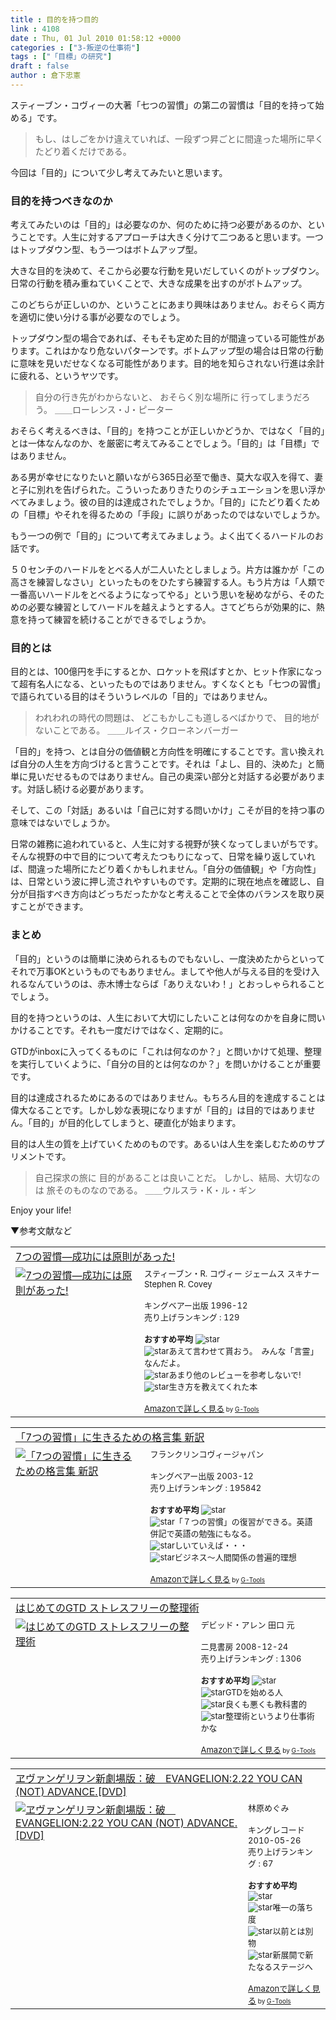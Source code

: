 ```yaml
---
title : 目的を持つ目的
link : 4108
date : Thu, 01 Jul 2010 01:58:12 +0000
categories : ["3-叛逆の仕事術"]
tags : ["「目標」の研究"]
draft : false
author : 倉下忠憲
---
```


スティーブン・コヴィーの大著「七つの習慣」の第二の習慣は「目的を持って始める」です。

<blockquote>
もし、はしごをかけ違えていれば、一段ずつ昇ごとに間違った場所に早くたどり着くだけである。
</blockquote>

今回は「目的」について少し考えてみたいと思います。

<h3>目的を持つべきなのか</h3>
考えてみたいのは「目的」は必要なのか、何のために持つ必要があるのか、ということです。人生に対するアプローチは大きく分けて二つあると思います。一つはトップダウン型、もう一つはボトムアップ型。

大きな目的を決めて、そこから必要な行動を見いだしていくのがトップダウン。
日常の行動を積み重ねていくことで、大きな成果を出すのがボトムアップ。

このどちらが正しいのか、ということにあまり興味はありません。おそらく両方を適切に使い分ける事が必要なのでしょう。

トップダウン型の場合であれば、そもそも定めた目的が間違っている可能性があります。これはかなり危ないパターンです。ボトムアップ型の場合は日常の行動に意味を見いだせなくなる可能性があります。目的地を知らされない行進は余計に疲れる、というヤツです。

<blockquote>
自分の行き先がわからないと、
おそらく別な場所に
行ってしまうだろう。
		＿＿ローレンス・J・ピーター
</blockquote>

おそらく考えるべきは、「目的」を持つことが正しいかどうか、ではなく「目的」とは一体なんなのか、を厳密に考えてみることでしょう。「目的」は「目標」ではありません。

ある男が幸せになりたいと願いながら365日必至で働き、莫大な収入を得て、妻と子に別れを告げられた。こういったありきたりのシチュエーションを思い浮かべてみましょう。彼の目的は達成されたでしょうか。「目的」にたどり着くための「目標」やそれを得るための「手段」に誤りがあったのではないでしょうか。

もう一つの例で「目的」について考えてみましょう。よく出てくるハードルのお話です。

５０センチのハードルをとべる人が二人いたとしましょう。片方は誰かが「この高さを練習しなさい」といったものをひたすら練習する人。もう片方は「人類で一番高いハードルをとべるようになってやる」という思いを秘めながら、そのための必要な練習としてハードルを越えようとする人。さてどちらが効果的に、熱意を持って練習を続けることができるでしょうか。

<h3>目的とは</h3>
目的とは、100億円を手にするとか、ロケットを飛ばすとか、ヒット作家になって超有名人になる、といったものではありません。すくなくとも「七つの習慣」で語られている目的はそういうレベルの「目的」ではありません。

<blockquote>
われわれの時代の問題は、
どこもかしこも道しるべばかりで、
目的地がないことである。
		＿＿ルイス・クローネンバーガー
</blockquote>

「目的」を持つ、とは自分の価値観と方向性を明確にすることです。言い換えれば自分の人生を方向づけると言うことです。それは「よし、目的、決めた」と簡単に見いだせるものではありません。自己の奥深い部分と対話する必要があります。対話し続ける必要があります。

そして、この「対話」あるいは「自己に対する問いかけ」こそが目的を持つ事の意味ではないでしょうか。

日常の雑務に追われていると、人生に対する視野が狭くなってしまいがちです。そんな視野の中で目的について考えたつもりになって、日常を繰り返していれば、間違った場所にたどり着くかもしれません。「自分の価値観」や「方向性」は、日常という波に押し流されやすいものです。定期的に現在地点を確認し、自分が目指すべき方向はどっちだったかなと考えることで全体のバランスを取り戻すことができます。

<h3>まとめ</h3>
「目的」というのは簡単に決められるものでもないし、一度決めたからといってそれで万事OKというものでもありません。ましてや他人が与える目的を受け入れるなんていうのは、赤木博士ならば「ありえないわ！」とおっしゃられることでしょう。

目的を持つというのは、人生において大切にしたいことは何なのかを自身に問いかけることです。それも一度だけではなく、定期的に。

GTDがinboxに入ってくるものに「これは何なのか？」と問いかけて処理、整理を実行していくように、「自分の目的とは何なのか？」を問いかけることが重要です。

目的は達成されるためにあるのではありません。もちろん目的を達成することは偉大なることです。しかし妙な表現になりますが「目的」は目的ではありません。「目的」が目的化してしまうと、硬直化が始まります。

目的は人生の質を上げていくためのものです。あるいは人生を楽しむためのサプリメントです。

<blockquote>
自己探求の旅に
目的があることは良いことだ。
しかし、結局、大切なのは
旅そのものなのである。
		＿＿ウルスラ・K・ル・ギン
</blockquote>

Enjoy your life!

▼参考文献など
<table  border="0" cellpadding="5"><tr><td colspan="2"><a href="http://www.amazon.co.jp/7%E3%81%A4%E3%81%AE%E7%BF%92%E6%85%A3%E2%80%95%E6%88%90%E5%8A%9F%E3%81%AB%E3%81%AF%E5%8E%9F%E5%89%87%E3%81%8C%E3%81%82%E3%81%A3%E3%81%9F-%E3%82%B9%E3%83%86%E3%82%A3%E3%83%BC%E3%83%96%E3%83%B3%E3%83%BBR-%E3%82%B3%E3%83%B4%E3%82%A3%E3%83%BC/dp/4906638015%3FSubscriptionId%3D15SMZCTB9V8NGR2TW082%26tag%3Drashita1000-22%26linkCode%3Dxm2%26camp%3D2025%26creative%3D165953%26creativeASIN%3D4906638015" target="_top">7つの習慣―成功には原則があった!</a><img src="http://www.assoc-amazon.jp/e/ir?t=rashita1000-22&l=ur2&o=9" width="1" height="1" style="border: none;" alt="" /></td></tr><tr><td valign="top"><a href="http://www.amazon.co.jp/7%E3%81%A4%E3%81%AE%E7%BF%92%E6%85%A3%E2%80%95%E6%88%90%E5%8A%9F%E3%81%AB%E3%81%AF%E5%8E%9F%E5%89%87%E3%81%8C%E3%81%82%E3%81%A3%E3%81%9F-%E3%82%B9%E3%83%86%E3%82%A3%E3%83%BC%E3%83%96%E3%83%B3%E3%83%BBR-%E3%82%B3%E3%83%B4%E3%82%A3%E3%83%BC/dp/4906638015%3FSubscriptionId%3D15SMZCTB9V8NGR2TW082%26tag%3Drashita1000-22%26linkCode%3Dxm2%26camp%3D2025%26creative%3D165953%26creativeASIN%3D4906638015" target="_top"><img src="http://ecx.images-amazon.com/images/I/51JHD9GEK0L._SL160_.jpg" border="0" alt="7つの習慣―成功には原則があった!" /></a></td><td valign="top"><font size="-1">スティーブン・R. コヴィー ジェームス スキナー Stephen R. Covey <br /><br />キングベアー出版  1996-12<br />売り上げランキング : 129<br /><br /><strong>おすすめ平均  </strong><img src="http://g-images.amazon.com/images/G/01/detail/stars-4-5.gif" alt="star" /><br /><img src="http://g-images.amazon.com/images/G/01/detail/stars-4-0.gif" alt="star" />あえて言わせて貰おう。　みんな「言霊」なんだよ。<br /><img src="http://g-images.amazon.com/images/G/01/detail/stars-2-0.gif" alt="star" />あまり他のレビューを参考しないで!<br /><img src="http://g-images.amazon.com/images/G/01/detail/stars-5-0.gif" alt="star" />生き方を教えてくれた本<br /><br /><a href="http://www.amazon.co.jp/7%E3%81%A4%E3%81%AE%E7%BF%92%E6%85%A3%E2%80%95%E6%88%90%E5%8A%9F%E3%81%AB%E3%81%AF%E5%8E%9F%E5%89%87%E3%81%8C%E3%81%82%E3%81%A3%E3%81%9F-%E3%82%B9%E3%83%86%E3%82%A3%E3%83%BC%E3%83%96%E3%83%B3%E3%83%BBR-%E3%82%B3%E3%83%B4%E3%82%A3%E3%83%BC/dp/4906638015%3FSubscriptionId%3D15SMZCTB9V8NGR2TW082%26tag%3Drashita1000-22%26linkCode%3Dxm2%26camp%3D2025%26creative%3D165953%26creativeASIN%3D4906638015" target="_top">Amazonで詳しく見る</a></font><font size="-2"> by <a href="http://www.goodpic.com/mt/aws/index.html" >G-Tools</a></font></td></tr></table>

<table  border="0" cellpadding="5"><tr><td colspan="2"><a href="http://www.amazon.co.jp/%E3%80%8C7%E3%81%A4%E3%81%AE%E7%BF%92%E6%85%A3%E3%80%8D%E3%81%AB%E7%94%9F%E3%81%8D%E3%82%8B%E3%81%9F%E3%82%81%E3%81%AE%E6%A0%BC%E8%A8%80%E9%9B%86-%E6%96%B0%E8%A8%B3-%E3%83%95%E3%83%A9%E3%83%B3%E3%82%AF%E3%83%AA%E3%83%B3%E3%82%B3%E3%83%B4%E3%82%A3%E3%83%BC%E3%82%B8%E3%83%A3%E3%83%91%E3%83%B3/dp/4906638252%3FSubscriptionId%3D15SMZCTB9V8NGR2TW082%26tag%3Drashita1000-22%26linkCode%3Dxm2%26camp%3D2025%26creative%3D165953%26creativeASIN%3D4906638252" target="_top">「7つの習慣」に生きるための格言集 新訳</a><img src="http://www.assoc-amazon.jp/e/ir?t=rashita1000-22&l=ur2&o=9" width="1" height="1" style="border: none;" alt="" /></td></tr><tr><td valign="top"><a href="http://www.amazon.co.jp/%E3%80%8C7%E3%81%A4%E3%81%AE%E7%BF%92%E6%85%A3%E3%80%8D%E3%81%AB%E7%94%9F%E3%81%8D%E3%82%8B%E3%81%9F%E3%82%81%E3%81%AE%E6%A0%BC%E8%A8%80%E9%9B%86-%E6%96%B0%E8%A8%B3-%E3%83%95%E3%83%A9%E3%83%B3%E3%82%AF%E3%83%AA%E3%83%B3%E3%82%B3%E3%83%B4%E3%82%A3%E3%83%BC%E3%82%B8%E3%83%A3%E3%83%91%E3%83%B3/dp/4906638252%3FSubscriptionId%3D15SMZCTB9V8NGR2TW082%26tag%3Drashita1000-22%26linkCode%3Dxm2%26camp%3D2025%26creative%3D165953%26creativeASIN%3D4906638252" target="_top"><img src="http://ecx.images-amazon.com/images/I/41jJ4mpmsFL._SL160_.jpg" border="0" alt="「7つの習慣」に生きるための格言集 新訳" /></a></td><td valign="top"><font size="-1">フランクリンコヴィージャパン <br /><br />キングベアー出版  2003-12<br />売り上げランキング : 195842<br /><br /><strong>おすすめ平均  </strong><img src="http://g-images.amazon.com/images/G/01/detail/stars-4-5.gif" alt="star" /><br /><img src="http://g-images.amazon.com/images/G/01/detail/stars-4-0.gif" alt="star" />「７つの習慣」の復習ができる。英語併記で英語の勉強にもなる。<br /><img src="http://g-images.amazon.com/images/G/01/detail/stars-4-0.gif" alt="star" />しいていえば・・・<br /><img src="http://g-images.amazon.com/images/G/01/detail/stars-5-0.gif" alt="star" />ビジネス〜人間関係の普遍的理想<br /><br /><a href="http://www.amazon.co.jp/%E3%80%8C7%E3%81%A4%E3%81%AE%E7%BF%92%E6%85%A3%E3%80%8D%E3%81%AB%E7%94%9F%E3%81%8D%E3%82%8B%E3%81%9F%E3%82%81%E3%81%AE%E6%A0%BC%E8%A8%80%E9%9B%86-%E6%96%B0%E8%A8%B3-%E3%83%95%E3%83%A9%E3%83%B3%E3%82%AF%E3%83%AA%E3%83%B3%E3%82%B3%E3%83%B4%E3%82%A3%E3%83%BC%E3%82%B8%E3%83%A3%E3%83%91%E3%83%B3/dp/4906638252%3FSubscriptionId%3D15SMZCTB9V8NGR2TW082%26tag%3Drashita1000-22%26linkCode%3Dxm2%26camp%3D2025%26creative%3D165953%26creativeASIN%3D4906638252" target="_top">Amazonで詳しく見る</a></font><font size="-2"> by <a href="http://www.goodpic.com/mt/aws/index.html" >G-Tools</a></font></td></tr></table>

<table  border="0" cellpadding="5"><tr><td colspan="2"><a href="http://www.amazon.co.jp/%E3%81%AF%E3%81%98%E3%82%81%E3%81%A6%E3%81%AEGTD-%E3%82%B9%E3%83%88%E3%83%AC%E3%82%B9%E3%83%95%E3%83%AA%E3%83%BC%E3%81%AE%E6%95%B4%E7%90%86%E8%A1%93-%E3%83%87%E3%83%93%E3%83%83%E3%83%89%E3%83%BB%E3%82%A2%E3%83%AC%E3%83%B3/dp/4576082116%3FSubscriptionId%3D15SMZCTB9V8NGR2TW082%26tag%3Drashita1000-22%26linkCode%3Dxm2%26camp%3D2025%26creative%3D165953%26creativeASIN%3D4576082116" target="_top">はじめてのGTD ストレスフリーの整理術</a><img src="http://www.assoc-amazon.jp/e/ir?t=rashita1000-22&l=ur2&o=9" width="1" height="1" style="border: none;" alt="" /></td></tr><tr><td valign="top"><a href="http://www.amazon.co.jp/%E3%81%AF%E3%81%98%E3%82%81%E3%81%A6%E3%81%AEGTD-%E3%82%B9%E3%83%88%E3%83%AC%E3%82%B9%E3%83%95%E3%83%AA%E3%83%BC%E3%81%AE%E6%95%B4%E7%90%86%E8%A1%93-%E3%83%87%E3%83%93%E3%83%83%E3%83%89%E3%83%BB%E3%82%A2%E3%83%AC%E3%83%B3/dp/4576082116%3FSubscriptionId%3D15SMZCTB9V8NGR2TW082%26tag%3Drashita1000-22%26linkCode%3Dxm2%26camp%3D2025%26creative%3D165953%26creativeASIN%3D4576082116" target="_top"><img src="http://ecx.images-amazon.com/images/I/515rscdaWgL._SL160_.jpg" border="0" alt="はじめてのGTD ストレスフリーの整理術" /></a></td><td valign="top"><font size="-1">デビッド・アレン 田口 元 <br /><br />二見書房  2008-12-24<br />売り上げランキング : 1306<br /><br /><strong>おすすめ平均  </strong><img src="http://g-images.amazon.com/images/G/01/detail/stars-4-5.gif" alt="star" /><br /><img src="http://g-images.amazon.com/images/G/01/detail/stars-4-0.gif" alt="star" />GTDを始める人<br /><img src="http://g-images.amazon.com/images/G/01/detail/stars-3-0.gif" alt="star" />良くも悪くも教科書的<br /><img src="http://g-images.amazon.com/images/G/01/detail/stars-3-0.gif" alt="star" />整理術というより仕事術かな<br /><br /><a href="http://www.amazon.co.jp/%E3%81%AF%E3%81%98%E3%82%81%E3%81%A6%E3%81%AEGTD-%E3%82%B9%E3%83%88%E3%83%AC%E3%82%B9%E3%83%95%E3%83%AA%E3%83%BC%E3%81%AE%E6%95%B4%E7%90%86%E8%A1%93-%E3%83%87%E3%83%93%E3%83%83%E3%83%89%E3%83%BB%E3%82%A2%E3%83%AC%E3%83%B3/dp/4576082116%3FSubscriptionId%3D15SMZCTB9V8NGR2TW082%26tag%3Drashita1000-22%26linkCode%3Dxm2%26camp%3D2025%26creative%3D165953%26creativeASIN%3D4576082116" target="_top">Amazonで詳しく見る</a></font><font size="-2"> by <a href="http://www.goodpic.com/mt/aws/index.html" >G-Tools</a></font></td></tr></table>

<table  border="0" cellpadding="5"><tr><td colspan="2"><a href="http://www.amazon.co.jp/%E3%83%B1%E3%83%B4%E3%82%A1%E3%83%B3%E3%82%B2%E3%83%AA%E3%83%B2%E3%83%B3%E6%96%B0%E5%8A%87%E5%A0%B4%E7%89%88%EF%BC%9A%E7%A0%B4-EVANGELION-2-22-YOU-CAN-ADVANCE/dp/B001V9KBQM%3FSubscriptionId%3D15SMZCTB9V8NGR2TW082%26tag%3Drashita1000-22%26linkCode%3Dxm2%26camp%3D2025%26creative%3D165953%26creativeASIN%3DB001V9KBQM" target="_top">ヱヴァンゲリヲン新劇場版：破　EVANGELION:2.22 YOU CAN (NOT) ADVANCE.[DVD]</a><img src="http://www.assoc-amazon.jp/e/ir?t=rashita1000-22&l=ur2&o=9" width="1" height="1" style="border: none;" alt="" /></td></tr><tr><td valign="top"><a href="http://www.amazon.co.jp/%E3%83%B1%E3%83%B4%E3%82%A1%E3%83%B3%E3%82%B2%E3%83%AA%E3%83%B2%E3%83%B3%E6%96%B0%E5%8A%87%E5%A0%B4%E7%89%88%EF%BC%9A%E7%A0%B4-EVANGELION-2-22-YOU-CAN-ADVANCE/dp/B001V9KBQM%3FSubscriptionId%3D15SMZCTB9V8NGR2TW082%26tag%3Drashita1000-22%26linkCode%3Dxm2%26camp%3D2025%26creative%3D165953%26creativeASIN%3DB001V9KBQM" target="_top"><img src="http://ecx.images-amazon.com/images/I/31cVWGSc9VL._SL160_.jpg" border="0" alt="ヱヴァンゲリヲン新劇場版：破　EVANGELION:2.22 YOU CAN (NOT) ADVANCE.[DVD]" /></a></td><td valign="top"><font size="-1">林原めぐみ <br /><br />キングレコード  2010-05-26<br />売り上げランキング : 67<br /><br /><strong>おすすめ平均  </strong><img src="http://g-images.amazon.com/images/G/01/detail/stars-4-5.gif" alt="star" /><br /><img src="http://g-images.amazon.com/images/G/01/detail/stars-4-0.gif" alt="star" />唯一の落ち度<br /><img src="http://g-images.amazon.com/images/G/01/detail/stars-5-0.gif" alt="star" />以前とは別物<br /><img src="http://g-images.amazon.com/images/G/01/detail/stars-5-0.gif" alt="star" />新展開で新たなるステージへ<br /><br /><a href="http://www.amazon.co.jp/%E3%83%B1%E3%83%B4%E3%82%A1%E3%83%B3%E3%82%B2%E3%83%AA%E3%83%B2%E3%83%B3%E6%96%B0%E5%8A%87%E5%A0%B4%E7%89%88%EF%BC%9A%E7%A0%B4-EVANGELION-2-22-YOU-CAN-ADVANCE/dp/B001V9KBQM%3FSubscriptionId%3D15SMZCTB9V8NGR2TW082%26tag%3Drashita1000-22%26linkCode%3Dxm2%26camp%3D2025%26creative%3D165953%26creativeASIN%3DB001V9KBQM" target="_top">Amazonで詳しく見る</a></font><font size="-2"> by <a href="http://www.goodpic.com/mt/aws/index.html" >G-Tools</a></font></td></tr></table>
